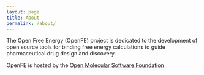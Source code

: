 ```yaml
---
layout: page
title: About
permalink: /about/
---
```


The Open Free Energy (OpenFE) project is dedicated to the development of open source tools for
binding free energy calculations to guide pharmaceutical drug design and discovery.

OpenFE is hosted by the [Open Molecular Software Foundation](http://omsf.io)
